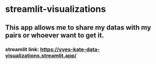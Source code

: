 # streamlit-visualizations
## This app allows me to share my datas with my pairs or whoever want to get it.
### streamlit link: https://yves-kate-data-visualizations.streamlit.app/
